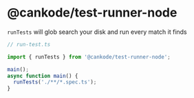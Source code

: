# @cankode/test-runner-node


`runTests` will glob search your disk and run every match it finds

```ts
// run-test.ts

import { runTests } from '@cankode/test-runner-node';

main();
async function main() {
  runTests('./**/*.spec.ts');
}
```